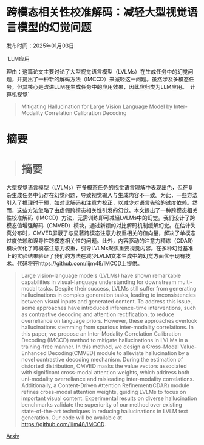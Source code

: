 # 跨模态相关性校准解码：减轻大型视觉语言模型的幻觉问题

发布时间：2025年01月03日

`LLM应用

理由：这篇论文主要讨论了大型视觉语言模型（LVLMs）在生成任务中的幻觉问题，并提出了一种新的解码方法（IMCCD）来减轻这一问题。虽然涉及多模态任务，但其核心是改进LLM在生成任务中的应用效果，因此应归类为LLM应用。` `计算机视觉`

> Mitigating Hallucination for Large Vision Language Model by Inter-Modality Correlation Calibration Decoding

# 摘要

> # 摘要
大型视觉语言模型（LVLMs）在多模态任务的视觉语言理解中表现出色，但在复杂生成任务中仍存在幻觉问题，导致视觉输入与生成内容不一致。为此，一些方法引入了推理时干预，如对比解码和注意力校正，以减少对语言先验的过度依赖。然而，这些方法忽略了由虚假跨模态相关性引发的幻觉。本文提出了一种跨模态相关性校准解码（IMCCD）方法，无需训练即可减轻LVLMs中的幻觉。我们设计了跨模态值增强解码（CMVED）模块，通过新颖的对比解码机制缓解幻觉。在估计失真分布时，CMVED屏蔽了与显著跨模态注意力权重相关的值向量，解决了单模态过度依赖和误导性跨模态相关性的问题。此外，内容驱动的注意力精炼（CDAR）模块优化了跨模态注意力权重，引导LVLMs聚焦重要视觉内容。在多种幻觉基准上的实验结果验证了我们的方法在减少LVLM文本生成中的幻觉方面优于现有技术。代码将在https://github.com/lijm48/IMCCD上提供。

> Large vision-language models (LVLMs) have shown remarkable capabilities in visual-language understanding for downstream multi-modal tasks. Despite their success, LVLMs still suffer from generating hallucinations in complex generation tasks, leading to inconsistencies between visual inputs and generated content. To address this issue, some approaches have introduced inference-time interventions, such as contrastive decoding and attention rectification, to reduce overreliance on language priors. However, these approaches overlook hallucinations stemming from spurious inter-modality correlations. In this paper, we propose an Inter-Modality Correlation Calibration Decoding (IMCCD) method to mitigate hallucinations in LVLMs in a training-free manner. In this method, we design a Cross-Modal Value-Enhanced Decoding(CMVED) module to alleviate hallucination by a novel contrastive decoding mechanism. During the estimation of distorted distribution, CMVED masks the value vectors associated with significant cross-modal attention weights, which address both uni-modality overreliance and misleading inter-modality correlations. Additionally, a Content-Driven Attention Refinement(CDAR) module refines cross-modal attention weights, guiding LVLMs to focus on important visual content. Experimental results on diverse hallucination benchmarks validate the superiority of our method over existing state-of-the-art techniques in reducing hallucinations in LVLM text generation. Our code will be available at https://github.com/lijm48/IMCCD.

[Arxiv](https://arxiv.org/abs/2501.01926)